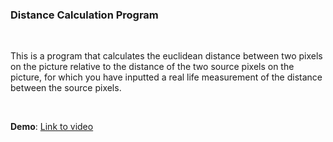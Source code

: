 ### Distance Calculation Program

<br>

This is a program that calculates the euclidean distance between two pixels on the picture relative to the distance of the two source pixels on the picture, 
for which you have inputted a real life measurement of the distance between the source pixels.

<br>

**Demo**: [Link to video](Distance%20Calc%20Demo.mov)